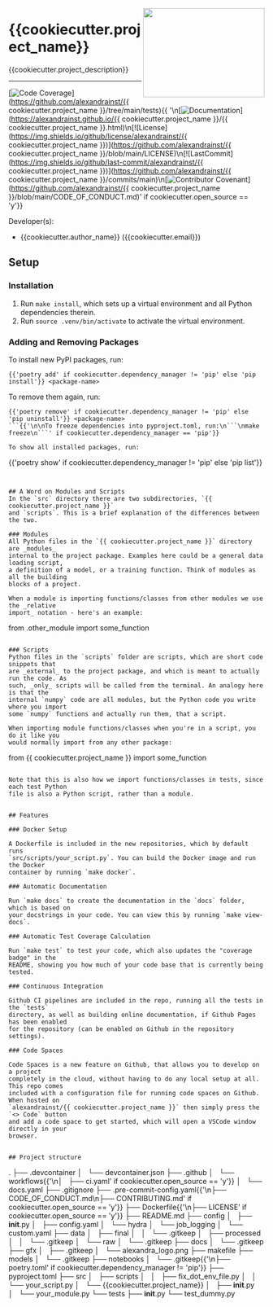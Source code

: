 <a href="https://github.com/alexandrainst/{{ cookiecutter.project_name }}"><img src="https://github.com/alexandrainst/{{ cookiecutter.project_name }}/raw/main/gfx/alexandra_logo.png" width="239" height="175" align="right" /></a>
# {{cookiecutter.project_name}}

{{cookiecutter.project_description}}

______________________________________________________________________
[![Code Coverage](https://img.shields.io/badge/Coverage-100%25-brightgreen.svg)](https://github.com/alexandrainst/{{ cookiecutter.project_name }}/tree/main/tests){{ '\n[![Documentation](https://img.shields.io/badge/docs-passing-green)](https://alexandrainst.github.io/{{ cookiecutter.project_name }}/{{ cookiecutter.project_name }}.html)\n[![License](https://img.shields.io/github/license/alexandrainst/{{ cookiecutter.project_name }})](https://github.com/alexandrainst/{{ cookiecutter.project_name }}/blob/main/LICENSE)\n[![LastCommit](https://img.shields.io/github/last-commit/alexandrainst/{{ cookiecutter.project_name }})](https://github.com/alexandrainst/{{ cookiecutter.project_name }}/commits/main)\n[![Contributor Covenant](https://img.shields.io/badge/Contributor%20Covenant-2.0-4baaaa.svg)](https://github.com/alexandrainst/{{ cookiecutter.project_name }}/blob/main/CODE_OF_CONDUCT.md)' if cookiecutter.open_source == 'y'}}


Developer(s):

- {{cookiecutter.author_name}} ({{cookiecutter.email}})


## Setup

### Installation

1. Run `make install`, which sets up a virtual environment and all Python dependencies therein.
2. Run `source .venv/bin/activate` to activate the virtual environment.

### Adding and Removing Packages

To install new PyPI packages, run:
```
{{'poetry add' if cookiecutter.dependency_manager != 'pip' else 'pip install'}} <package-name>
```

To remove them again, run:
```
{{'poetry remove' if cookiecutter.dependency_manager != 'pip' else 'pip uninstall'}} <package-name>
```{{'\n\nTo freeze dependencies into pyproject.toml, run:\n```\nmake freeze\n```' if cookiecutter.dependency_manager == 'pip'}}

To show all installed packages, run:
```
{{'poetry show' if cookiecutter.dependency_manager != 'pip' else 'pip list'}}
```


## A Word on Modules and Scripts
In the `src` directory there are two subdirectories, `{{ cookiecutter.project_name }}`
and `scripts`. This is a brief explanation of the differences between the two.

### Modules
All Python files in the `{{ cookiecutter.project_name }}` directory are _modules_
internal to the project package. Examples here could be a general data loading script,
a definition of a model, or a training function. Think of modules as all the building
blocks of a project.

When a module is importing functions/classes from other modules we use the _relative
import_ notation - here's an example:

```
from .other_module import some_function
```

### Scripts
Python files in the `scripts` folder are scripts, which are short code snippets that
are _external_ to the project package, and which is meant to actually run the code. As
such, _only_ scripts will be called from the terminal. An analogy here is that the
internal `numpy` code are all modules, but the Python code you write where you import
some `numpy` functions and actually run them, that a script.

When importing module functions/classes when you're in a script, you do it like you
would normally import from any other package:

```
from {{ cookiecutter.project_name }} import some_function
```

Note that this is also how we import functions/classes in tests, since each test Python
file is also a Python script, rather than a module.


## Features

### Docker Setup

A Dockerfile is included in the new repositories, which by default runs
`src/scripts/your_script.py`. You can build the Docker image and run the Docker
container by running `make docker`.

### Automatic Documentation

Run `make docs` to create the documentation in the `docs` folder, which is based on
your docstrings in your code. You can view this by running `make view-docs`.

### Automatic Test Coverage Calculation

Run `make test` to test your code, which also updates the "coverage badge" in the
README, showing you how much of your code base that is currently being tested.

### Continuous Integration

Github CI pipelines are included in the repo, running all the tests in the `tests`
directory, as well as building online documentation, if Github Pages has been enabled
for the repository (can be enabled on Github in the repository settings).

### Code Spaces

Code Spaces is a new feature on Github, that allows you to develop on a project
completely in the cloud, without having to do any local setup at all. This repo comes
included with a configuration file for running code spaces on Github. When hosted on
`alexandrainst/{{ cookiecutter.project_name }}` then simply press the `<> Code` button
and add a code space to get started, which will open a VSCode window directly in your
browser.


## Project structure
```
.
├── .devcontainer
│   └── devcontainer.json
├── .github
│   └── workflows{{'\n│       ├── ci.yaml' if cookiecutter.open_source == 'y'}}
│       └── docs.yaml
├── .gitignore
├── .pre-commit-config.yaml{{'\n├── CODE_OF_CONDUCT.md\n├── CONTRIBUTING.md' if cookiecutter.open_source == 'y'}}
├── Dockerfile{{'\n├── LICENSE' if cookiecutter.open_source == 'y'}}
├── README.md
├── config
│   ├── __init__.py
│   ├── config.yaml
│   └── hydra
│       └── job_logging
│           └── custom.yaml
├── data
│   ├── final
│   │   └── .gitkeep
│   ├── processed
│   │   └── .gitkeep
│   └── raw
│       └── .gitkeep
├── docs
│   └── .gitkeep
├── gfx
│   ├── .gitkeep
│   └── alexandra_logo.png
├── makefile
├── models
│   └── .gitkeep
├── notebooks
│   └── .gitkeep{{'\n├── poetry.toml' if cookiecutter.dependency_manager != 'pip'}}
├── pyproject.toml
├── src
│   ├── scripts
│   │   ├── fix_dot_env_file.py
│   │   └── your_script.py
│   └── {{cookiecutter.project_name}}
│       ├── __init__.py
│       └── your_module.py
└── tests
    ├── __init__.py
    └── test_dummy.py
```
